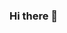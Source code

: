### Hi there 👋

<!--
**Sygnom1215/Sygnom1215** is a ✨ _special_ ✨ repository because its `README.md` (this file) appears on your GitHub profile.

Here are some ideas to get you started:

- 🔭 I’m currently working on ...
- 🌱 I’m currently learning ...
- 👯 I’m looking to collaborate on ...
- 🤔 I’m looking for help with ...
- 💬 Ask me about ...
- 📫 How to reach me: ...
- 😄 Pronouns: ...
- ⚡ Fun fact: ...
💻I'm Studying...</br></br>
<img src="https://img.shields.io/badge/Unity-222324?style=for-the-badge&logo=Unity&logoColor=white">
<img src="https://img.shields.io/badge/C++-00599C?style=for-the-badge&logo=c%2B%2B&&logoColor=white">
<img src="https://img.shields.io/badge/C%23-239120?style=for-the-badge&logo=CSharp&logoColor=white">

</br>

![Sygnom's github stats](https://github-readme-stats.vercel.app/api?username=Sygnom1215&show_icons=true)
[![Sygnom's github stats](https://github-readme-stats.vercel.app/api/top-langs/?username=Sygnom1215&show_icons=true&hide_border=true&title_color=004386&icon_color=004386&layout=compact)](https://github.com/Sygnom1215)
